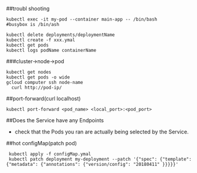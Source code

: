 ##troubl shooting 
```
kubectl exec -it my-pod --container main-app -- /bin/bash
#busybox is /bin/ash

kubectl delete deployments/deploymentName
kubectl create -f xxx.ymal
kubectl get pods
kubectl logs podName containerName
```

###cluster->node->pod
```
kubectl get nodes
kubectl get pods -o wide
gcloud computer ssh node-name
  curl http://pod-ip/
```

##port-forward(curl localhost)
```
kubectl port-forward <pod_name> <local_port>:<pod_port>
```
##Does the Service have any Endpoints
- check that the Pods you ran are actually being selected by the Service.


##hot configMap(patch pod)
```
 kubectl apply -f configMap.ymal
 kubectl patch deployment my-deployment --patch '{"spec": {"template": {"metadata": {"annotations": {"version/config": "20180411" }}}}}'
```